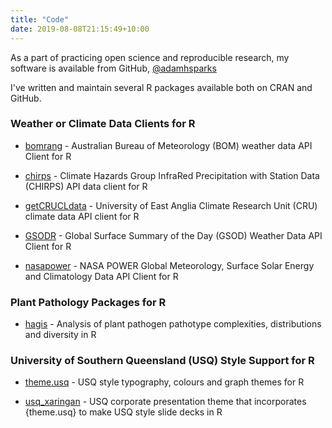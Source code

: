```yaml
---
title: "Code"
date: 2019-08-08T21:15:49+10:00
---
```


As a part of practicing open science and reproducible research, my software is available from GitHub, [@adamhsparks](//github.com/adamhsparks)

I've written and maintain several R packages available both on CRAN and GitHub.

### Weather or Climate Data Clients for R

* [bomrang](https://docs.ropensci.org/bomrang/) - Australian Bureau of Meteorology (BOM) weather data API Client for R

* [chirps](https://docs.ropensci.org/chirps/) - Climate Hazards Group InfraRed Precipitation with Station Data (CHIRPS) API data client for R

* [getCRUCLdata](https://docs.ropensci.org/getCRUCLdata/) - University of East Anglia Climate Research Unit (CRU) climate data API client for R

* [GSODR](https://docs.ropensci.org/nasapower/) - Global Surface Summary of the Day (GSOD) Weather Data API Client for R

* [nasapower](https://docs.ropensci.org/nasapower/) - NASA POWER Global Meteorology, Surface Solar Energy and Climatology Data API Client for R

### Plant Pathology Packages for R

* [hagis](https://openplantpathology.github.io/hagis/) - Analysis of plant pathogen pathotype complexities, distributions and diversity in R

### University of Southern Queensland (USQ) Style Support for R

* [theme.usq](https://adamhsparks.github.io/theme.usq/) - USQ style typography, colours and graph themes for R

* [usq_xaringan](https://github.com/adamhsparks/usq_xaringan) - USQ corporate presentation theme that incorporates {theme.usq} to make USQ style slide decks in R
